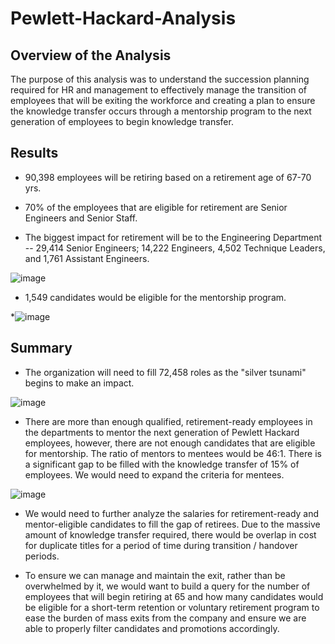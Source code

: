 # Pewlett-Hackard-Analysis

## Overview of the Analysis

The purpose of this analysis was to understand the succession planning required for HR and management to effectively manage the transition of employees that will be exiting the workforce and creating a plan to ensure the knowledge transfer occurs through a mentorship program to the next generation of employees to begin knowledge transfer. 

## Results

* 90,398 employees will be retiring based on a retirement age of 67-70 yrs. 

*  70% of the employees that are eligible for retirement are Senior Engineers and Senior Staff. 
*  The biggest impact for retirement will be to the Engineering Department -- 29,414 Senior Engineers; 14,222 Engineers, 4,502 Technique Leaders, and 1,761 Assistant Engineers. 

![image](https://user-images.githubusercontent.com/115019829/203452154-a99565d9-1333-4cad-876b-b7f5bc470ed9.png)

* 1,549 candidates would be eligible for the mentorship program. 

*![image](https://user-images.githubusercontent.com/115019829/203468421-c8b713b4-20fb-40e5-9a82-803f842dd571.png)


## Summary 

* The organization will need to fill  72,458 roles as the "silver tsunami" begins to make an impact. 

![image](https://user-images.githubusercontent.com/115019829/203452154-a99565d9-1333-4cad-876b-b7f5bc470ed9.png)

* There are more than enough qualified, retirement-ready employees in the departments to mentor the next generation of Pewlett Hackard employees, however, there are not enough candidates that are eligible for mentorship. The ratio of mentors to mentees would be 46:1. There is a significant gap to be filled with the knowledge transfer of 15% of employees. We would need to expand the criteria for mentees. 

![image](https://user-images.githubusercontent.com/115019829/203455038-188691a5-43a9-4fb8-ac2c-81f3230b46fa.png)

* We would need to further analyze the salaries for retirement-ready and mentor-eligible candidates to fill the gap of retirees. Due to the massive amount of knowledge transfer required, there would be overlap in cost for duplicate titles for a period of time during transition / handover periods. 

* To ensure we can manage and maintain the exit, rather than be overwhelmed by it, we would want to build a query for the number of employees that will begin retiring at 65 and how many candidates would be eligible for a short-term retention or voluntary retirement program to ease the burden of mass exits from the company and ensure we are able to properly filter candidates and promotions accordingly.